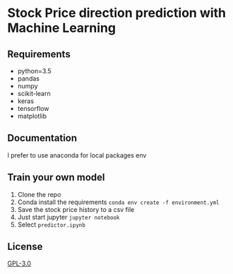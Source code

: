 # Stock Price direction prediction with Machine Learning

## Requirements

- python=3.5
- pandas
- numpy
- scikit-learn
- keras
- tensorflow
- matplotlib

## Documentation

I prefer to use anaconda for local packages env

## Train your own model

1. Clone the repo
2. Conda install the requirements `conda env create -f environment.yml`
3. Save the stock price history to a csv file
4. Just start jupyter `jupyter notebook`
5. Select `predictor.ipynb`

## License

[GPL-3.0](https://www.gnu.org/licenses/quick-guide-gplv3.html)

